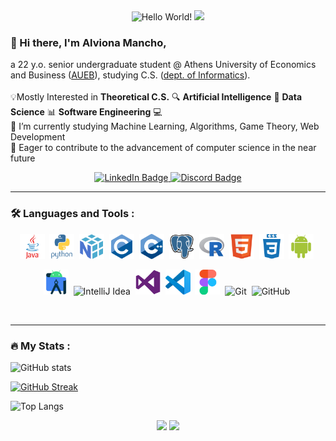 <div id="header" align="center">
  <picture>
    <source media="(prefers-color-scheme: dark)" srcset="https://media.giphy.com/media/EEy7Qip0YZ27PPtC7y/giphy.gif">
    <img alt="Hello World!" src="https://media.giphy.com/media/JHCV2wNMQJWlGPthgK/giphy.gif" height="300"">
  </picture>
  <img src="https://media.giphy.com/media/2IudUHdI075HL02Pkk/giphy.gif" height="300"/>
</div>

### 👋 Hi there, I'm Alviona Mancho,
a 22 y.o. senior undergraduate student @ Athens University of Economics and Business (<a href="https://www.aueb.gr/en">AUEB</a>), studying C.S. (<a href="https://www.dept.aueb.gr/en/infotech-overview-en">dept. of Informatics</a>). <br><br>
💡Mostly Interested in **Theoretical C.S.** 🔍 **Artificial Intelligence** 🤖 **Data Science** 📊 **Software Engineering** 💻 <br>
🌱 I’m currently studying Machine Learning, Algorithms, Game Theory, Web Development <br>
🎯 Eager to contribute to the advancement of computer science in the near future <br>

<div id="badges" align="center">
  <a href="https://www.linkedin.com/in/alviona-mancho" target="_blank">
    <img src="https://img.shields.io/badge/LinkedIn-blue?style=for-the-badge&logo=linkedin&logoColor=white" alt="LinkedIn Badge"/>
  </a>
  <a href="https://discordapp.com/users/780074779281457153" target="_blank">
    <img src="https://img.shields.io/badge/Discord-purple?style=for-the-badge&logo=discord&logoColor=white" alt="Discord Badge"/>
  </a>
</div>

---

### :hammer_and_wrench: Languages and Tools :
<div align="center">
  <img src="https://github.com/devicons/devicon/blob/master/icons/java/java-original-wordmark.svg" title="Java" alt="Java" width="40" height="40"/>&nbsp;
  <img src="https://github.com/devicons/devicon/blob/master/icons/python/python-original-wordmark.svg" title="Python" alt="Python" width="40" height="40"/>&nbsp;
  <img src="https://github.com/devicons/devicon/blob/master/icons/numpy/numpy-original.svg" title="Numpy" alt="Numpy" width="40" height="40"/>&nbsp;
  <img src="https://github.com/devicons/devicon/blob/master/icons/c/c-original.svg" title="C" alt="C" width="40" height="40"/>&nbsp;
  <img src="https://github.com/devicons/devicon/blob/master/icons/cplusplus/cplusplus-original.svg" title="C++" alt="C++" width="40" height="40"/>&nbsp;
  <img src="https://github.com/devicons/devicon/blob/master/icons/postgresql/postgresql-original.svg" title="PostgreSQL" alt="PostgreSQL" width="40" height="40"/>&nbsp;
  <img src="https://github.com/devicons/devicon/blob/master/icons/r/r-original.svg" title="R" alt="R" width="40" height="40"/>&nbsp;
  <img src="https://github.com/devicons/devicon/blob/master/icons/html5/html5-original.svg" title="HTML5" alt="HTML" width="40" height="40"/>&nbsp;
  <img src="https://github.com/devicons/devicon/blob/master/icons/css3/css3-plain-wordmark.svg"  title="CSS3" alt="CSS" width="40" height="40"/>&nbsp;
  <img src="https://github.com/devicons/devicon/blob/master/icons/android/android-original.svg" title="Android" alt="Android" width="40" height="40"/>&nbsp;
  
  <img src="https://github.com/devicons/devicon/blob/master/icons/androidstudio/androidstudio-original.svg" title="Android Studio" alt="Android Studio" width="40" height="40"/>&nbsp;
  <img src="https://media.giphy.com/media/iJWXxAr2Za6EtN2Row/giphy.gif" title="IntelliJ Idea" alt="IntelliJ Idea" width="40" height="40"/>&nbsp;
  <img src="https://github.com/devicons/devicon/blob/master/icons/visualstudio/visualstudio-plain.svg" title="Visual Studio" alt="Visual Studio" width="40" height="40"/>&nbsp;
  <img src="https://github.com/devicons/devicon/blob/master/icons/vscode/vscode-original.svg" title="VSCode" alt="VSCode" width="40" height="40"/>&nbsp;
  <img src="https://github.com/devicons/devicon/blob/master/icons/figma/figma-original.svg" title="Figma" alt="Figma" width="40" height="40"/>&nbsp;
  <img src="https://camo.githubusercontent.com/f11c5d9db0ef522f93802b93b826b3328b1ac6c4223a9e0f776c536d2102191a/68747470733a2f2f63646e2d69636f6e732d706e672e666c617469636f6e2e636f6d2f3132382f383639352f383639353338352e706e67" title="Git" alt="Git" width="40" height="40"/>&nbsp;
  <img src="https://camo.githubusercontent.com/4bcca7d4d6344b80a24761bfda0be628de444b8229902fecd50f08f1f6b41095/68747470733a2f2f63646e2d69636f6e732d706e672e666c617469636f6e2e636f6d2f3132382f31313130342f31313130343235352e706e67" title="GitHub" alt="GitHub" width="39" height="39"/>&nbsp; 
</div>
<br>

---

### :fire: My Stats :
![GitHub stats](https://github-readme-stats.vercel.app/api?username=alvionaM&hide=issues,prs&include_all_commits=true&show_icons=true&rank_icon=github&text_bold=false&theme=tokyonight&border_radius=20&text_color=94e2d5&bg_color=1e1e2e) <!---->

[![GitHub Streak](http://github-readme-streak-stats.herokuapp.com?user=alvionaM&theme=catppuccin-mocha&border_radius=20)](https://git.io/streak-stats)

![Top Langs](https://github-readme-stats.vercel.app/api/top-langs/?username=alvionaM&layout=compact&theme=tokyonight&border_radius=20&text_color=94e2d5&bg_color=1e1e2e)

<div id="break" align="center">
  <img src="https://media.giphy.com/media/aUR6unOaMpjflMx3SZ/giphy.gif" height="130"/>
  <img src="https://media.giphy.com/media/oOZEgJ7JHdqogFgmyQ/giphy.gif" height="270"/>
</div>


<!-- <div id="footer" align="center">
  <img src="https://media.giphy.com/media/pT4hk0FMDu5VT0oRQc/giphy.gif" height="270"/></div>-->
